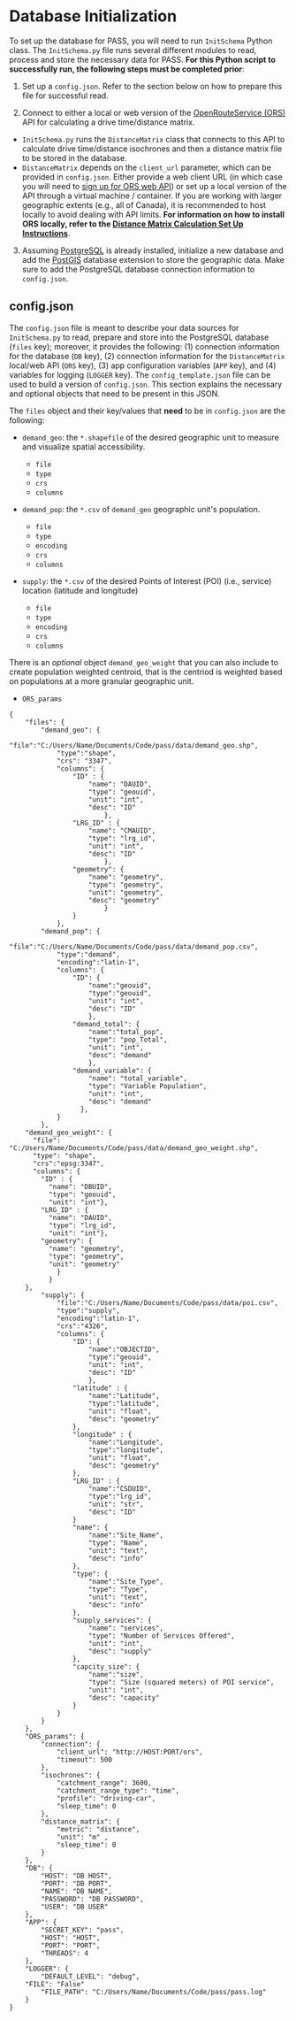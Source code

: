 # Database Initialization

To set up the database for PASS, you will need to run `InitSchema` Python class. The `InitSchema.py` file runs several different modules to read, process and store the necessary data for PASS. **For this Python script to successfully run, the following steps must be completed prior**:

1. Set up a `config.json`. Refer to the section below on how to prepare this file for successful read.

2. Connect to either a local or web version of the [OpenRouteService (ORS)](https://github.com/GIScience/openrouteservice) API for calculating a drive time/distance matrix.
  - `InitSchema.py` runs the `DistanceMatrix` class that connects to this API to calculate drive time/distance isochrones and then a distance matrix file to be stored in the database. 
  - `DistanceMatrix` depends on the `client_url` parameter, which can be provided in `config.json`. Either provide a web client URL (in which case you will need to [sign up for ORS web API](https://openrouteservice.org/plans/)) or set up a local version of the API through a virtual machine / container. If you are working with larger geographic extents (e.g., all of Canada), it is recommended to host locally to avoid dealing with API limits. **For information on how to install ORS locally, refer to the [Distance Matrix Calculation Set Up Instructions](/pass_distance_matrix_api.md)**.

3. Assuming [PostgreSQL](https://www.postgresql.org/) is already installed, initialize a new database and add the [PostGIS](https://postgis.net/) database extension to store the geographic data. Make sure to add the PostgreSQL database connection information to `config.json`.

## config.json

The `config.json` file is meant to describe your data sources for `InitSchema.py` to read, prepare and store into the PostgreSQL database (`files` key); moreover, it provides the following: (1) connection information for the database (`DB` key), (2) connection information for the `DistanceMatrix` local/web API (`ORS` key), (3) app configuration variables (`APP` key), and (4) variables for logging (`LOGGER` key). The `config_template.json` file can be used to build a version of `config.json`. This section explains the necessary and optional objects that need to be present in this JSON.

The `files` object and their key/values that **need** to be in `config.json` are the following:

- `demand_geo`: the `*.shapefile` of the desired geographic unit to measure and visualize spatial accessibility.
  - `file`
  - `type`
  - `crs`
  - `columns`
  
- `demand_pop`: the `*.csv` of `demand_geo` geographic unit's population.
  - `file`
  - `type`
  - `encoding`
  - `crs`
  - `columns` 

- `supply`: the `*.csv` of the desired Points of Interest (POI) (i.e., service) location (latitude and longitude)
  - `file`
  - `type`
  - `encoding`
  - `crs`
  - `columns`

There is an *optional* object `demand_geo_weight` that you can also include to create population weighted centroid, that is the centriod is weighted based on populations at a more granular geographic unit.

- `ORS_params`


```
{
	"files": {
		"demand_geo": {
			"file":"C:/Users/Name/Documents/Code/pass/data/demand_geo.shp",
			"type":"shape",
			"crs": "3347",
			"columns": {
				"ID" : {
					"name": "DAUID",
					"type": "geouid",
					"unit": "int",
					"desc": "ID"
						},
				"LRG_ID" : {
					"name": "CMAUID",
					"type": "lrg_id",
					"unit": "int",
					"desc": "ID"
						},
				"geometry": {
					"name": "geometry",
					"type": "geometry",
					"unit": "geometry", 
					"desc": "geometry"
						}
				}
			},
		"demand_pop": {
			"file":"C:/Users/Name/Documents/Code/pass/data/demand_pop.csv",
			"type":"demand",
			"encoding":"latin-1",
			"columns": {
				"ID": {
					"name":"geouid",
					"type":"geouid",
					"unit": "int",
					"desc": "ID"
					},
				"demand_total": {
					"name":"total_pop",
					"type": "pop_Total",
					"unit": "int", 
					"desc": "demand"
					},
				"demand_variable": {
					"name": "total_variable",
					"type": "Variable Population",
					"unit": "int", 
					"desc": "demand"
				  },
			}
		},
    "demand_geo_weight": {
      "file": "C:/Users/Name/Documents/Code/pass/data/demand_geo_weight.shp",
      "type": "shape",
      "crs":"epsg:3347",
      "columns": {
        "ID" : {
          "name": "DBUID",
          "type": "geouid",
          "unit": "int"},
        "LRG_ID" : {
          "name": "DAUID",
          "type": "lrg_id",
          "unit": "int"},
        "geometry": {
          "name": "geometry",
          "type": "geometry",
          "unit": "geometry"
            }
          }
    },
		"supply": {
			"file":"C:/Users/Name/Documents/Code/pass/data/poi.csv",
			"type":"supply",
			"encoding":"latin-1",
			"crs":"4326",
			"columns": {
				"ID": {
					"name":"OBJECTID",
					"type":"geouid",
					"unit": "int", 
					"desc": "ID"
					},
				"latitude" : {
					"name":"Latitude",
					"type":"latitude",
					"unit": "float", 
					"desc": "geometry"
				},
				"longitude" : {
					"name":"Longitude",
					"type":"longitude",
					"unit": "float", 
					"desc": "geometry"
				},
				"LRG_ID" : {
					"name":"CSDUID",
					"type":"lrg_id",
					"unit": "str", 
					"desc": "ID"
				}
				"name": {
					"name":"Site_Name",
					"type": "Name",
					"unit": "text", 
					"desc": "info"
				},
				"type": {
					"name":"Site_Type",
					"type": "Type",
					"unit": "text", 
					"desc": "info"
				},
				"supply_services": {
					"name": "services",
					"type": "Number of Services Offered",
					"unit": "int", 
					"desc": "supply"
				},
				"capcity_size": {
					"name":"size",
					"type": "Size (squared meters) of POI service",
					"unit": "int", 
					"desc": "capacity"
				}
			}
		}
	},
	"ORS_params": {
		"connection": {
			"client_url": "http://HOST:PORT/ors",
			"timeout": 500
		},
		"isochrones": {
			"catchment_range": 3600,
			"catchment_range_type": "time",
			"profile": "driving-car",
			"sleep_time": 0
		},
		"distance_matrix": {
			"metric": "distance",
			"unit": "m" ,
			"sleep_time": 0
		}
	},
	"DB": {
		"HOST": "DB HOST",
		"PORT": "DB PORT",
		"NAME": "DB NAME",
		"PASSWORD": "DB PASSWORD",
		"USER": "DB USER"
	},
	"APP": {
		"SECRET_KEY": "pass",
		"HOST": "HOST",
		"PORT": "PORT",
		"THREADS": 4
	},
	"LOGGER": {
		"DEFAULT_LEVEL": "debug",
    "FILE": "False"
		"FILE_PATH": "C:/Users/Name/Documents/Code/pass/pass.log"
	}
}

```
